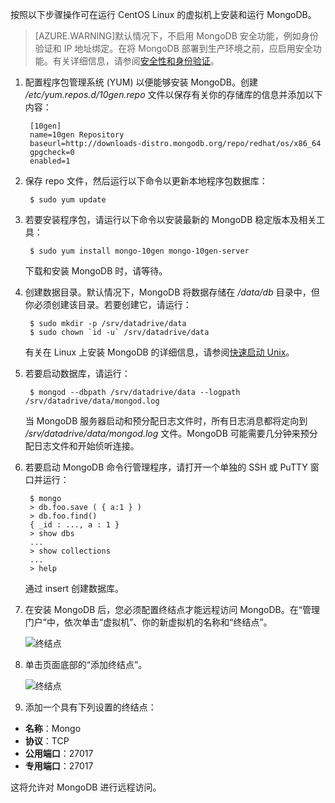 按照以下步骤操作可在运行 CentOS Linux 的虚拟机上安装和运行 MongoDB。

> [AZURE.WARNING]默认情况下，不启用 MongoDB 安全功能，例如身份验证和 IP 地址绑定。在将 MongoDB 部署到生产环境之前，应启用安全功能。有关详细信息，请参阅[安全性和身份验证](http://www.mongodb.org/display/DOCS/Security+and+Authentication)。

1. 配置程序包管理系统 (YUM) 以便能够安装 MongoDB。创建 */etc/yum.repos.d/10gen.repo* 文件以保存有关你的存储库的信息并添加以下内容：

		[10gen]
		name=10gen Repository
		baseurl=http://downloads-distro.mongodb.org/repo/redhat/os/x86_64
		gpgcheck=0
		enabled=1

2. 保存 repo 文件，然后运行以下命令以更新本地程序包数据库：

		$ sudo yum update

3. 若要安装程序包，请运行以下命令以安装最新的 MongoDB 稳定版本及相关工具：

		$ sudo yum install mongo-10gen mongo-10gen-server

	下载和安装 MongoDB 时，请等待。

4. 创建数据目录。默认情况下，MongoDB 将数据存储在 */data/db* 目录中，但你必须创建该目录。若要创建它，请运行：

		$ sudo mkdir -p /srv/datadrive/data
		$ sudo chown `id -u` /srv/datadrive/data

	有关在 Linux 上安装 MongoDB 的详细信息，请参阅[快速启动 Unix][QuickstartUnix]。

5. 若要启动数据库，请运行：

		$ mongod --dbpath /srv/datadrive/data --logpath /srv/datadrive/data/mongod.log

	当 MongoDB 服务器启动和预分配日志文件时，所有日志消息都将定向到 */srv/datadrive/data/mongod.log* 文件。MongoDB 可能需要几分钟来预分配日志文件和开始侦听连接。

6. 若要启动 MongoDB 命令行管理程序，请打开一个单独的 SSH 或 PuTTY 窗口并运行：

		$ mongo
		> db.foo.save ( { a:1 } )
		> db.foo.find()
		{ _id : ..., a : 1 }
		> show dbs  
		...
		> show collections  
		...  
		> help  

	通过 insert 创建数据库。

7. 在安装 MongoDB 后，您必须配置终结点才能远程访问 MongoDB。在“管理门户”中，依次单击“虚拟机”、你的新虚拟机的名称和“终结点”。
	
	![终结点][Image7]

8. 单击页面底部的“添加终结点”。
	
	![终结点][Image8]

9. 添加一个具有下列设置的终结点：

 - **名称**：Mongo
 - **协议**：TCP
 - **公用端口**：27017
 - **专用端口**：27017
 
 这将允许对 MongoDB 进行远程访问。



[QuickStartUnix]: http://www.mongodb.org/display/DOCS/Quickstart+Unix


[Image7]: ./media/install-and-run-mongo-on-centos-vm/LinuxVmAddEndpoint.png
[Image8]: ./media/install-and-run-mongo-on-centos-vm/LinuxVmAddEndpoint2.png

<!---HONumber=Mooncake_1207_2015-->